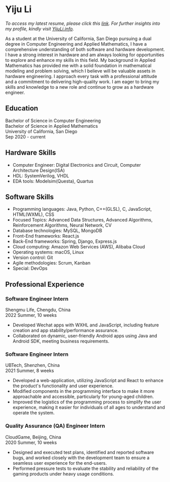 # Yiju Li

*To access my latest resume, please click this [link](resume_hardware.pdf). For further insights into my profile, kindly visit [YijuLi.info](https://yijuli.info).*

As a student at the University of California, San Diego pursuing a dual degree in Computer Engineering and Applied Mathematics, I have a comprehensive understanding of both software and hardware development. I have a strong interest in hardware and am always looking for opportunities to explore and enhance my skills in this field. My background in Applied Mathematics has provided me with a solid foundation in mathematical modeling and problem solving, which I believe will be valuable assets in hardware engineering. I approach every task with a professional attitude and a commitment to delivering high-quality work. I am eager to bring my skills and knowledge to a new role and continue to grow as a hardware engineer.

## Education
Bachelor of Science in Computer Engineering  
Bachelor of Science in Applied Mathematics  
University of California, San Diego  
Sep 2020 - current

## Hardware Skills
- Computer Engineer: Digital Electronics and Circuit, Computer Architecture Design(ISA)
- HDL: SystemVerilog, VHDL
- EDA tools: Modelsim(Questa), Quartus

## Software Skills
- Programming languages: Java, Python, C++(GLSL), C, JavaScript, HTML(WXML), CSS
- Focused Topics: Advanced Data Structures, Advanced Algorithms, Reinforcement Algorithms, Neural Network, CV
- Database technologies: MySQL, MongoDB
- Front-End frameworks: React.js
- Back-End frameworks: Spring, Django, Express.js
- Cloud computing: Amazon Web Services (AWS), Alibaba Cloud
- Operating systems: macOS, Linux
- Version control: Git
- Agile methodologies: Scrum, Kanban
- Special: DevOps

## Professional Experience

### Software Engineer Intern
Shengmu Life, Chengdu, China  
2022 Summer, 10 weeks
- Developed Wechat apps with WXHL and JavaScript, including feature creation and app stability/performance assurance.
- Collaborated on dynamic, user-friendly Android apps using Java and Android SDK, meeting business requirements.

### Software Engineer Intern
UBTech, Shenzhen, China  
2021 Summer, 8 weeks
- Developed a web-application, utilizing JavaScript and React to enhance the product's functionality and user experience.
- Modified components in the programming interface to make it more approachable and accessible, particularly for young-aged children.
- Improved the logistics of the programming process to simplify the user experience, making it easier for individuals of all ages to understand and operate the system.

### Quality Assurance (QA) Engineer Intern
CloudGame, Beijing, China  
2020 Summer, 10 weeks
- Designed and executed test plans, identified and reported software bugs, and worked closely with the development team to ensure a seamless user experience for the end-users.
- Performed pressure tests to evaluate the stability and reliability of the gaming products under heavy usage conditions.

